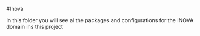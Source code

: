 #Inova

In this folder you will see al the packages and configurations for the INOVA domain ins this project
